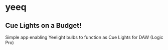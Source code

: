 # yeeq
## Cue Lights on a Budget!

Simple app enabling Yeelight bulbs to function as Cue Lights for DAW (Logic Pro)

